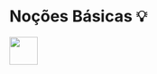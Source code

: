 # Noções Básicas 💡
<img width='50' height='50' src="https://cdn.jsdelivr.net/gh/devicons/devicon/icons/python/python-original-wordmark.svg" />


 

